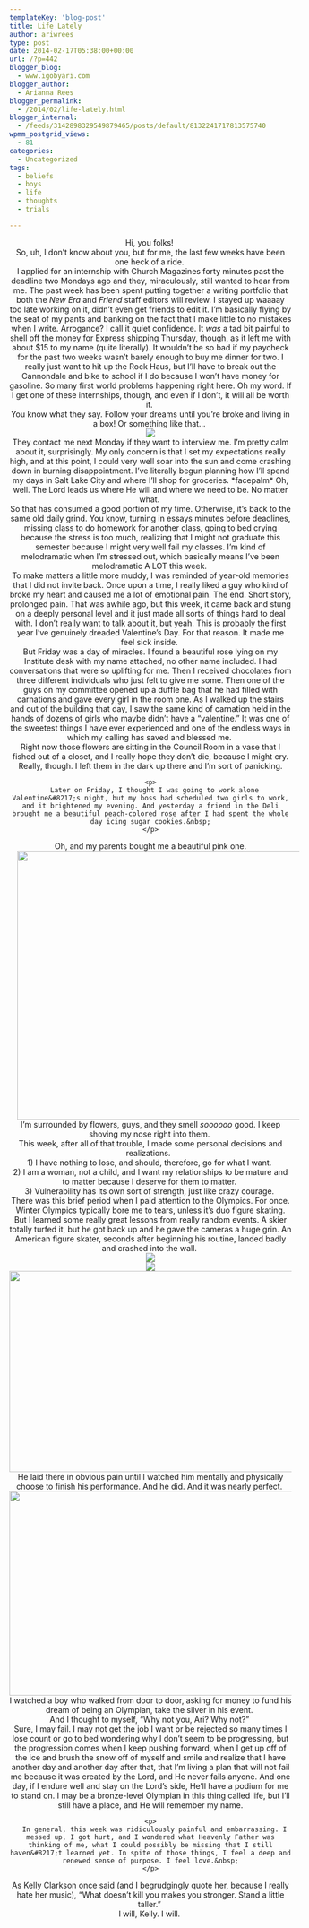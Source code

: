 ```yaml
---
templateKey: 'blog-post'
title: Life Lately
author: ariwrees
type: post
date: 2014-02-17T05:38:00+00:00
url: /?p=442
blogger_blog:
  - www.igobyari.com
blogger_author:
  - Arianna Rees
blogger_permalink:
  - /2014/02/life-lately.html
blogger_internal:
  - /feeds/3142898329549879465/posts/default/8132241717813575740
wpmm_postgrid_views:
  - 81
categories:
  - Uncategorized
tags:
  - beliefs
  - boys
  - life
  - thoughts
  - trials

---
```

<div dir="ltr" style="text-align: left;">
  <div style="clear: both; text-align: center;">
    Hi, you folks!&nbsp;
  </div>
  
  <div style="clear: both; text-align: center;">
  </div>
  
  <div style="clear: both; text-align: center;">
    So, uh, I don&#8217;t know about you, but for me, the last few weeks have been one heck of a ride.&nbsp;
  </div>
  
  <div style="clear: both; text-align: center;">
  </div>
  
  <div style="clear: both; text-align: center;">
    I applied for an internship with Church Magazines forty minutes past the deadline two Mondays ago and they, miraculously, still wanted to hear from me. The past week has been spent putting together a writing portfolio that both the <i>New Era</i> and <i>Friend</i> staff editors will review. I stayed up waaaay too late working on it, didn&#8217;t even get friends to edit it. I&#8217;m basically flying by the seat of my pants and banking on the fact that I make little to no mistakes when I write. Arrogance? I call it quiet confidence. It <i>was</i> a tad bit painful to shell off the money for Express shipping Thursday, though, as it left me with about $15 to my name (quite literally). It wouldn&#8217;t be so bad if my paycheck for the past two weeks wasn&#8217;t barely enough to buy me dinner for two. I really just want to hit up the Rock Haus, but I&#8217;ll have to break out the Cannondale and bike to school if I do because I won&#8217;t have money for gasoline. So many first world problems happening right here. Oh my word. If I get one of these internships, though, and even if I don&#8217;t, it will all be worth it.&nbsp;
  </div>
  
  <div style="clear: both; text-align: center;">
  </div>
  
  <div style="clear: both; text-align: center;">
    You know what they say. Follow your dreams until you&#8217;re broke and living in a box! Or something like that&#8230;&nbsp;
  </div>
  
  <div style="clear: both; text-align: center;">
  </div>
  
  <div style="clear: both; text-align: center;">
    <img src="https://31.media.tumblr.com/a768fc7ba5161bf4124d5a47f07e9b56/tumblr_mzkq7luC1w1t5qcvio1_500.gif" />
  </div>
  
  <div style="clear: both; text-align: center;">
  </div>
  
  <div style="clear: both; text-align: center;">
    They contact me next Monday if they want to interview me. I&#8217;m pretty calm about it, surprisingly. My only concern is that I set my expectations really high, and at this point, I could very well soar into the sun and come crashing down in burning disappointment. I&#8217;ve literally begun planning how I&#8217;ll spend my days in Salt Lake City and where I&#8217;ll shop for groceries. *facepalm* Oh, well. The Lord leads us where He will and where we need to be. No matter what.&nbsp;
  </div>
  
  <div style="clear: both; text-align: center;">
  </div>
  
  <div style="clear: both; text-align: center;">
    So that has consumed a good portion of my time. Otherwise, it&#8217;s back to the same old daily grind. You know, turning in essays minutes before deadlines, missing class to do homework for another class, going to bed crying because the stress is too much, realizing that I might not graduate this semester because I might very well fail my classes. I&#8217;m kind of melodramatic when I&#8217;m stressed out, which basically means I&#8217;ve been melodramatic A LOT this week.&nbsp;
  </div>
  
  <div style="clear: both; text-align: center;">
  </div>
  
  <div style="clear: both; text-align: center;">
    To make matters a little more muddy, I was reminded of year-old memories that I did not invite back. Once upon a time, I really liked a guy who kind of broke my heart and caused me a lot of emotional pain. The end. Short story, prolonged pain. That was awhile ago, but this week, it came back and stung on a deeply personal level and it just made all sorts of things hard to deal with. I don&#8217;t really want to talk about it, but yeah. This is probably the first year I&#8217;ve genuinely dreaded Valentine&#8217;s Day. For that reason. It made me feel sick inside.&nbsp;
  </div>
  
  <div style="clear: both; text-align: center;">
  </div>
  
  <div style="clear: both; text-align: center;">
    But Friday was a day of miracles. I found a beautiful rose lying on my Institute desk with my name attached, no other name included. I had conversations that were so uplifting for me. Then I received chocolates from three different individuals who just felt to give me some. Then one of the guys on my committee opened up a duffle bag that he had filled with carnations and gave every girl in the room one. As I walked up the stairs and out of the building that day, I saw the same kind of carnation held in the hands of dozens of girls who maybe didn&#8217;t have a &#8220;valentine.&#8221;&nbsp;It was one of the sweetest things I have ever experienced and one of the endless ways in which my calling has saved and blessed me.&nbsp;
  </div>
  
  <div style="clear: both; text-align: center;">
  </div>
  
  <div style="clear: both; text-align: center;">
    Right now those flowers are sitting in the Council Room in a vase that I fished out of a closet, and I really hope they don&#8217;t die, because I might cry. Really, though. I left them in the dark up there and I&#8217;m sort of panicking.</p> 
    
    <p>
      Later on Friday, I thought I was going to work alone Valentine&#8217;s night, but my boss had scheduled two girls to work, and it brightened my evening. And yesterday a friend in the Deli brought me a beautiful peach-colored rose after I had spent the whole day icing sugar cookies.&nbsp;
    </p>
  </div>
  
  <div style="clear: both; text-align: center;">
  </div>
  
  <div style="clear: both; text-align: center;">
    Oh, and my parents bought me a beautiful pink one.
  </div>
  
  <div style="clear: both; text-align: center;">
  </div>
  
  <div style="clear: both; text-align: center;">
    <a href="http://www.igobyari.com/wp-content/uploads/2014/02/meandfleurs.jpg" style="margin-left: 1em; margin-right: 1em;"><img border="0" src="http://www.igobyari.com/wp-content/uploads/2014/02/meandfleurs.jpg" height="480" width="640" /></a>
  </div>
  
  <div style="clear: both; text-align: center;">
  </div>
  
  <div style="clear: both; text-align: center;">
    I&#8217;m surrounded by flowers, guys, and they smell <i>soooooo </i>good. I keep shoving my nose right into them.&nbsp;
  </div>
  
  <div style="clear: both; text-align: center;">
  </div>
  
  <div style="clear: both; text-align: center;">
    This week, after all of that trouble, I made some personal decisions and realizations. &nbsp;
  </div>
  
  <div style="clear: both; text-align: center;">
    1) I have nothing to lose, and should, therefore, go for what I want.&nbsp;
  </div>
  
  <div style="clear: both; text-align: center;">
    2) I am a woman, not a child, and I want my relationships to be mature and to matter because I deserve for them to matter.&nbsp;
  </div>
  
  <div style="clear: both; text-align: center;">
    3) Vulnerability has its own sort of strength, just like crazy courage.&nbsp;
  </div>
  
  <div style="clear: both; text-align: center;">
  </div>
  
  <div style="clear: both; text-align: center;">
    There was this brief period when I paid attention to the Olympics. For once. Winter Olympics typically bore me to tears, unless it&#8217;s duo figure skating. But I learned some really great lessons from really random events. A skier totally turfed it, but he got back up and he gave the cameras a huge grin. An American figure skater, seconds after beginning his routine, landed badly and crashed into the wall.&nbsp;
  </div>
  
  <div style="clear: both; text-align: center;">
  </div>
  
  <div style="clear: both; text-align: center;">
    <img src="http://storage.canoe.ca/v1/dynamic_resize/?src=http://slam.canoe.ca/Slam/Olympics/2014Sochi/News/2014/02/15/jeremy_abbott_figure_skating_sochi_olympics_usa.jpg&size=650x366&quality=85" />
  </div>
  
  <div style="clear: both; text-align: center;">
  </div>
  
  <div style="clear: both; text-align: center;">
    <img src="http://images.newscred.com/cD1jOGM1YTg1MmE3Njk3ZjU0YWZiZDk0MGMyNmNjNzY0OSZnPWY2ZTk3NWM1MGVlZTJjZTAyOThhZGFmMDA4MmRlNTQ5?width=640&height=427" />
  </div>
  
  <div style="clear: both; text-align: center;">
  </div>
  
  <div style="clear: both; text-align: center;">
    <img height="359" src="http://www.igobyari.com/wp-content/uploads/2014/02/201402131052391208405-p5.jpg" width="640" />
  </div>
  
  <div style="clear: both; text-align: center;">
  </div>
  
  <div style="clear: both; text-align: center;">
  </div>
  
  <div style="clear: both; text-align: center;">
    He laid there in obvious pain until I watched him mentally and physically choose to finish his performance. And he did. And it was nearly perfect.&nbsp;
  </div>
  
  <div style="clear: both; text-align: center;">
  </div>
  
  <div style="clear: both; text-align: center;">
    <img height="365" src="http://media.zenfs.com/en_US/Sports/USA_Today/20140110_pjc_bt1_273-7f0f6104eef8541b701f5751536792ce" width="640" />
  </div>
  
  <div style="clear: both; text-align: center;">
  </div>
  
  <div style="clear: both; text-align: center;">
    I watched a boy who walked from door to door, asking for money to fund his dream of being an Olympian, take the silver in his event.&nbsp;
  </div>
  
  <div style="clear: both; text-align: center;">
  </div>
  
  <div style="clear: both; text-align: center;">
    And I thought to myself, &#8220;Why not you, Ari? Why not?&#8221;&nbsp;
  </div>
  
  <div style="clear: both; text-align: center;">
  </div>
  
  <div style="clear: both; text-align: center;">
    Sure, I may fail. I may not get the job I want or be rejected so many times I lose count or go to bed wondering why I don&#8217;t seem to be progressing, but the progression comes when I keep pushing forward, when I get up off of the ice and brush the snow off of myself and smile and realize that I have another day and another day after that, that I&#8217;m living a plan that will not fail me because it was created by the Lord, and He never fails anyone. And one day, if I endure well and stay on the Lord&#8217;s side, He&#8217;ll have a podium for me to stand on. I may be a bronze-level Olympian in this thing called life, but I&#8217;ll still have a place, and He will remember my name. </p> 
    
    <p>
      In general, this week was ridiculously painful and embarrassing. I messed up, I got hurt, and I wondered what Heavenly Father was thinking of me, what I could possibly be missing that I still haven&#8217;t learned yet. In spite of those things, I feel a deep and renewed sense of purpose. I feel love.&nbsp;
    </p>
  </div>
  
  <div style="clear: both; text-align: center;">
  </div>
  
  <div style="clear: both; text-align: center;">
    As Kelly Clarkson once said (and I begrudgingly quote her, because I really hate her music), &#8220;What doesn&#8217;t kill you makes you stronger. Stand a little taller.&#8221;&nbsp;
  </div>
  
  <div style="clear: both; text-align: center;">
  </div>
  
  <div style="clear: both; text-align: center;">
    I will, Kelly. I will.&nbsp;
  </div>
  
  <div style="clear: both; text-align: center;">
  </div>
</div>